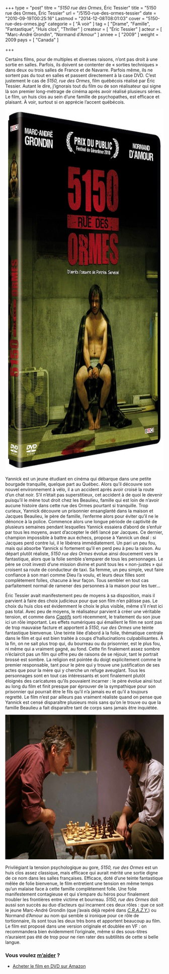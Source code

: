 +++
type = "post"
titre = "<em>5150 rue des Ormes</em>, Éric Tessier"
title = "5150 rue des Ormes, Éric Tessier"
url = "/5150-rue-des-ormes-tessier"
date = "2010-09-19T00:25:16"
Lastmod = "2014-12-08T08:01:03"
cover = "5150-rue-des-ormes.jpg"
categorie = [ "À voir" ]
tag = [ "Drame", "Famille", "Fantastique", "Huis clos", "Thriller" ]
createur = [ "Éric Tessier" ]
acteur = [ "Marc-André Grondin", "Normand d'Amour" ]
annee = [ "2009" ]
weight = 2009
pays = [ "Canada" ]

+++

<p>Certains films, pour de multiples et diverses raisons, n&rsquo;ont pas droit à une sortie en salles. Parfois, ils doivent se contenter de &laquo;&nbsp;sorties techniques&nbsp;&raquo; dans deux ou trois salles de France et de Navarre. Parfois même, ils ne sortent pas du tout en salles et passent directement à la case DVD. C&rsquo;est justement le cas de <em>5150, rue des Ormes</em>, film québécois réalisé par Éric Tessier. Autant le dire, j&rsquo;ignorais tout du film ou de son réalisateur qui signe là son premier long-métrage de cinéma après avoir réalisé plusieurs séries. Le film, un huis clos au sein d&rsquo;une famille de psychopathes, est efficace et plaisant. À voir, surtout si on apprécie l&rsquo;accent québécois.</p>
<a href="http://www.allocine.fr/film/fichefilm_gen_cfilm=145474.html"><img class="aligncenter" src="5150-rue-des-ormes-tessier.jpg" border="0" alt="5150-rue-des-ormes-tessier.jpg" width="690" height="1150" /></a>
<p>Yannick est un jeune étudiant en cinéma qui débarque dans une petite bourgade tranquille, quelque part au Québec. Alors qu&rsquo;il découvre son nouvel environnement à vélo, il a un accident après avoir croisé la route d&rsquo;un chat noir. S&rsquo;il n&rsquo;était pas superstitieux, cet accident à de quoi le devenir puisqu&rsquo;il le mène tout droit chez les Beaulieu, famille qui est loin de n&rsquo;avoir aucune histoire dans cette rue des Ormes pourtant si tranquille. Trop curieux, Yannick découvre un prisonnier ensanglanté dans la maison et Jacques Beaulieu, le père de famille, l&rsquo;enferme alors pour éviter qu&rsquo;il ne le dénonce à la police. Commence alors une longue période de captivité de plusieurs semaines pendant lesquelles Yannick essaiera d&rsquo;abord de s&rsquo;enfuir par tous les moyens, avant d&rsquo;accepter le défi lancé par Jacques. Ce dernier, champion impossible à battre aux échecs, propose à Yannick un deal : si Jacques perd contre lui, il le libérera immédiatement. Un pari un peu fou, mais qui absorbe Yannick si fortement qu&rsquo;il en perd peu à peu la raison. Au départ plutôt réaliste, <em>5150 rue des Ormes</em> évolue ainsi doucement vers le fantastique, alors que la folie semble s&rsquo;emparer de tous les personnages. Le père se croit investi d&rsquo;une mission divine et punit tous les &laquo;&nbsp;non-justes&nbsp;&raquo; qui croisent sa route de conducteur de taxi. Sa femme, un peu simple, veut faire confiance à son mari comme Dieu l&rsquo;a voulu, et leurs deux filles sont complètement folles, chacune à leur façon. Tous sembler en tout cas parfaitement normal de ramener des personnes à la maison pour les tuer…</p>
<p>Éric Tessier avait manifestement peu de moyens à sa disposition, mais il parvient à faire des choix judicieux pour que son film n&rsquo;en pâtisse pas. Le choix du huis clos est évidemment le choix le plus visible, même s&rsquo;il n&rsquo;est ici pas total. Avec peu de moyens, le réalisateur parvient à créer une véritable tension, et comme dans <em><a href="http://voiretmanger.fr/2010/08/26/captifs-gozlan/">Captifs</a></em> sorti récemment, le traitement du son joue ici un rôle important. Les effets numériques qui émaillent le film ne sont pas de trop mauvaise facture et apportent à <em>5150, rue des Ormes</em> une teinte fantastique bienvenue. Une teinte liée d&rsquo;abord à la folie, thématique centrale dans le film et qui est bien traitée à coups d&rsquo;hallucinations culpabilisantes. À la fin, on ne sait plus trop qui, du bourreau ou du prisonnier, est le plus fou, ni même qui a vraiment gagné, au fond. Cette fin finalement assez sombre n&rsquo;éclaircit pas un film qui offre peu de raisons de se réjouir, tant le portrait brossé est sombre. La religion est pointée du doigt explicitement comme le premier responsable, tant pour le père qui y trouve une justification de ses actes que pour la mère qui y cherche un refuge aveuglant. Tous les personnages sont en tout cas intéressants et sont finalement plutôt éloignés des caricatures qu&rsquo;ils pouvaient incarner : le père évolue ainsi tout au long du film et finit presque par éprouver de la sympathique pour son prisonnier qui pourrait être le fils qu&rsquo;il n&rsquo;a jamais eu et qu&rsquo;il a toujours regretté. Le film n&rsquo;est par ailleurs pas vraiment réaliste quand on pense que Yannick est censé disparaître plusieurs mois sans qu&rsquo;on le trouve ou que la famille Beaulieu a fait disparaître tant de corps sans jamais être inquiétée.</p>
<img class="aligncenter" src="tessier-5150-rue-des-ormes.jpg" border="0" alt="tessier-5150-rue-des-ormes.jpg" width="690" height="460" />
<p>Privilégiant la tension psychologique au gore, <em>5150, rue des Ormes</em> est un huis clos assez classique, mais efficace qui aurait mérité une sortie digne de ce nom dans les salles françaises. Efficace, doté d&rsquo;une teinte fantastique mêlée de folie bienvenue, le film entretient une tension en même temps qu&rsquo;un malaise face à cette famille complètement folle. Une folie manifestement contagieuse et qui s&rsquo;empare du héros pour finalement troubler les frontières entre victime et bourreau. <em>5150, rue des Ormes</em> doit aussi son succès au duo d&rsquo;acteurs qui incarnent ces deux rôles : que ce soit le jeune Marc-André Grondin (que j&rsquo;avais déjà repéré dans <a href="http://voiretmanger.fr/c-r-a-z-y-vallee/" title="C.R.A.Z.Y., Jean-Marc Vallée"><em>C.R.A.Z.Y.</em></a>) ou Normand d&rsquo;Amour au nom qui semble si ironique pour ce rôle de tortionnaire, ils sont tous les deux très bons et apportent beaucoup au film. Le film est proposé dans une version originale et doublée en VF : on recommandera bien évidemment l&rsquo;originale, même si des sous-titres n&rsquo;auraient pas été de trop pour ne rien rater des subtilités de cette si belle langue.</p>
<div class="amazon">
<h3>Vous voulez <a href="http://voiretmanger.fr/soutien/">m&rsquo;aider</a> ?</h3>
<ul>
<li><a href="http://www.amazon.fr/gp/product/B003TL0KWA/ref=as_li_ss_tl?ie=UTF8&amp;tag=leblogdenic07-21&amp;linkCode=as2&amp;camp=1642&amp;creative=19458&amp;creativeASIN=B003TL0KWA">Acheter le film en DVD sur Amazon</a></li>
</ul>
</div>

